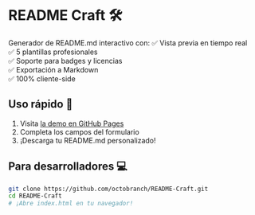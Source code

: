 # README Craft 🛠️

Generador de README.md interactivo con:
✅ Vista previa en tiempo real  
✅ 5 plantillas profesionales  
✅ Soporte para badges y licencias  
✅ Exportación a Markdown  
✅ 100% cliente-side

## Uso rápido 🚀
1. Visita [la demo en GitHub Pages](octobranch.github.io/README-Craft/)
2. Completa los campos del formulario
3. ¡Descarga tu README.md personalizado!

## Para desarrolladores 💻
```bash
git clone https://github.com/octobranch/README-Craft.git
cd README-Craft
# ¡Abre index.html en tu navegador!

